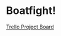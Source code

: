 # Boatfight! 

<!-- ###### [Github Project board](https://github.com/users/benedictSchurwanz/projects/3/views/1) -->
[Trello Project Board](https://trello.com/invite/b/cxaMeMAu/ATTI13636c117901165dbe540d29785d881264127E9B/boatfight)


